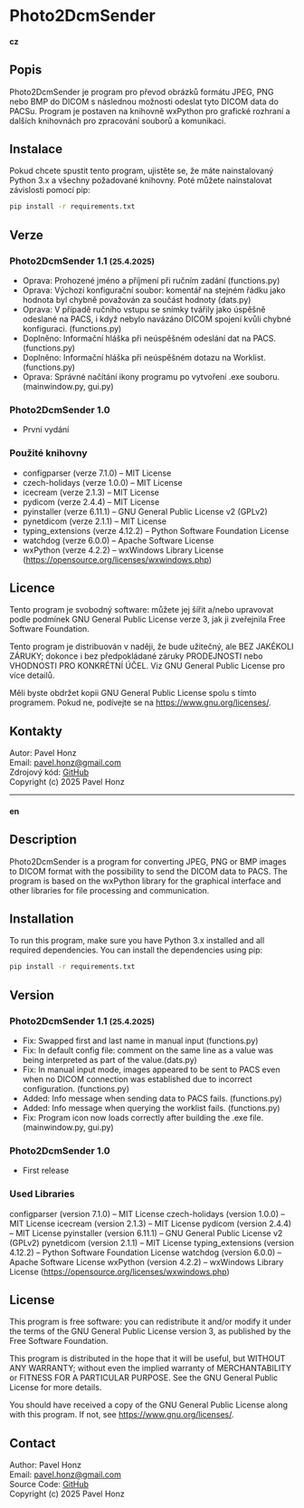 # Photo2DcmSender 

#### cz

## Popis
Photo2DcmSender je program pro převod obrázků formátu JPEG, PNG nebo BMP do DICOM s následnou možnosti odeslat tyto DICOM data do PACSu. Program je postaven na knihovně wxPython pro grafické rozhraní a dalších knihovnách pro zpracování souborů a komunikaci.

## Instalace
Pokud chcete spustit tento program, ujistěte se, že máte nainstalovaný Python 3.x a všechny požadované knihovny. Poté můžete nainstalovat závislosti pomocí pip:

```bash
pip install -r requirements.txt
```

## Verze

### Photo2DcmSender 1.1 <small>(25.4.2025)</small>
- Oprava: Prohozené jméno a příjmení při ručním zadání (functions.py)
- Oprava: Výchozí konfigurační soubor: komentář na stejném řádku jako hodnota byl chybně považován za součást hodnoty (dats.py)
- Oprava: V případě ručního vstupu se snímky tvářily jako úspěšně odeslané na PACS, i když nebylo navázáno DICOM spojení kvůli chybné konfiguraci. (functions.py)
- Doplněno: Informační hláška při neúspěšném odeslání dat na PACS. (functions.py)
- Doplněno: Informační hláška při neúspěšném dotazu na Worklist. (functions.py)
- Oprava: Správné načítání ikony programu po vytvoření .exe souboru. (mainwindow.py, gui.py)

### Photo2DcmSender 1.0
- První vydání

### Použité knihovny
- configparser (verze 7.1.0) – MIT License
- czech-holidays (verze 1.0.0) – MIT License
- icecream (verze 2.1.3) – MIT License
- pydicom (verze 2.4.4) – MIT License
- pyinstaller (verze 6.11.1) – GNU General Public License v2 (GPLv2)
- pynetdicom (verze 2.1.1) – MIT License
- typing_extensions (verze 4.12.2) – Python Software Foundation License
- watchdog (verze 6.0.0) – Apache Software License
- wxPython (verze 4.2.2) – wxWindows Library License (https://opensource.org/licenses/wxwindows.php)

## Licence
Tento program je svobodný software: můžete jej šířit a/nebo upravovat podle podmínek GNU General Public License verze 3, jak ji zveřejnila Free Software Foundation.

Tento program je distribuován v naději, že bude užitečný, ale BEZ JAKÉKOLI ZÁRUKY; dokonce i bez předpokládané záruky PRODEJNOSTI nebo VHODNOSTI PRO KONKRÉTNÍ ÚČEL. Viz GNU General Public License pro více detailů.

Měli byste obdržet kopii GNU General Public License spolu s tímto programem. Pokud ne, podívejte se na https://www.gnu.org/licenses/.

## Kontakty
Autor: Pavel Honz<br>
Email: pavel.honz@gmail.com<br>
Zdrojový kód: [GitHub](https://github.com/ph-del/photo2dcmsender)<br>
Copyright (c) 2025 Pavel Honz<br>

---

#### en

## Description
Photo2DcmSender is a program for converting JPEG, PNG or BMP images to DICOM format with the possibility to send the DICOM data to PACS. The program is based on the wxPython library for the graphical interface and other libraries for file processing and communication.

## Installation
To run this program, make sure you have Python 3.x installed and all required dependencies. You can install the dependencies using pip:

```bash
pip install -r requirements.txt
```

## Version

### Photo2DcmSender 1.1 <small>(25.4.2025)</small>
- Fix: Swapped first and last name in manual input (functions.py)
- Fix: In default config file: comment on the same line as a value was being interpreted as part of the value.(dats.py)
- Fix: In manual input mode, images appeared to be sent to PACS even when no DICOM connection was established due to incorrect configuration. (functions.py)
- Added: Info message when sending data to PACS fails. (functions.py)
- Added: Info message when querying the worklist fails. (functions.py)
- Fix: Program icon now loads correctly after building the .exe file. (mainwindow.py, gui.py)


### Photo2DcmSender 1.0
- First release

### Used Libraries
configparser (version 7.1.0) – MIT License
czech-holidays (version 1.0.0) – MIT License
icecream (version 2.1.3) – MIT License
pydicom (version 2.4.4) – MIT License
pyinstaller (version 6.11.1) – GNU General Public License v2 (GPLv2)
pynetdicom (version 2.1.1) – MIT License
typing_extensions (version 4.12.2) – Python Software Foundation License
watchdog (version 6.0.0) – Apache Software License
wxPython (version 4.2.2) – wxWindows Library License (https://opensource.org/licenses/wxwindows.php)

## License
This program is free software: you can redistribute it and/or modify it under the terms of the GNU General Public License version 3, as published by the Free Software Foundation.

This program is distributed in the hope that it will be useful, but WITHOUT ANY WARRANTY; without even the implied warranty of MERCHANTABILITY or FITNESS FOR A PARTICULAR PURPOSE. See the GNU General Public License for more details.

You should have received a copy of the GNU General Public License along with this program. If not, see https://www.gnu.org/licenses/.

## Contact
Author: Pavel Honz<br>
Email: pavel.honz@gmail.com<br>
Source Code: [GitHub](https://github.com/ph-del/photo2dcmsender)<br>
Copyright (c) 2025 Pavel Honz<br>
